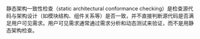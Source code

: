 静态架构一致性检查（static architectural conformance checking）是检查源代码与架构设计（如模块结构、组件关系等）是否一致，并不直接判断源代码是否满足用户可见需求。用户可见需求通常通过需求分析和动态测试来验证，而不是用静态架构检查。